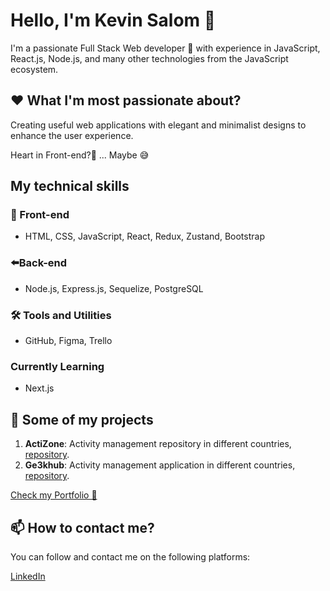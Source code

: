 
# Hello, I'm Kevin Salom 👋

I'm a passionate Full Stack Web developer 🚀 with experience in JavaScript, React.js, Node.js, and many other technologies from the JavaScript ecosystem.

## ❤️ What I'm most passionate about?
Creating useful web applications with elegant and minimalist designs to enhance the user experience.

Heart in Front-end?🤔 ...
Maybe 😅

## My technical skills

### 👀 Front-end

- HTML, CSS, JavaScript, React, Redux, Zustand, Bootstrap

### ⬅️Back-end
- Node.js, Express.js, Sequelize, PostgreSQL

### 🛠️ Tools and Utilities

- GitHub, Figma, Trello

### Currently Learning

- Next.js

## 🚀 Some of my projects


1. **ActiZone**: Activity management repository in different countries, [repository](https://github.com/KevSalom/countries_deploy).
3. **Ge3khub**: Activity management application in different countries, [repository](https://github.com/Guardianes-de-la-Tukineta).



[Check my Portfolio 👀 ](https://portfolio-oijz8s106-kevsalom.vercel.app/ )

## 📫 How to contact me?

You can follow and contact me on the following platforms:

[LinkedIn](https://www.linkedin.com/in/kevin-salom-465aa2154/)
